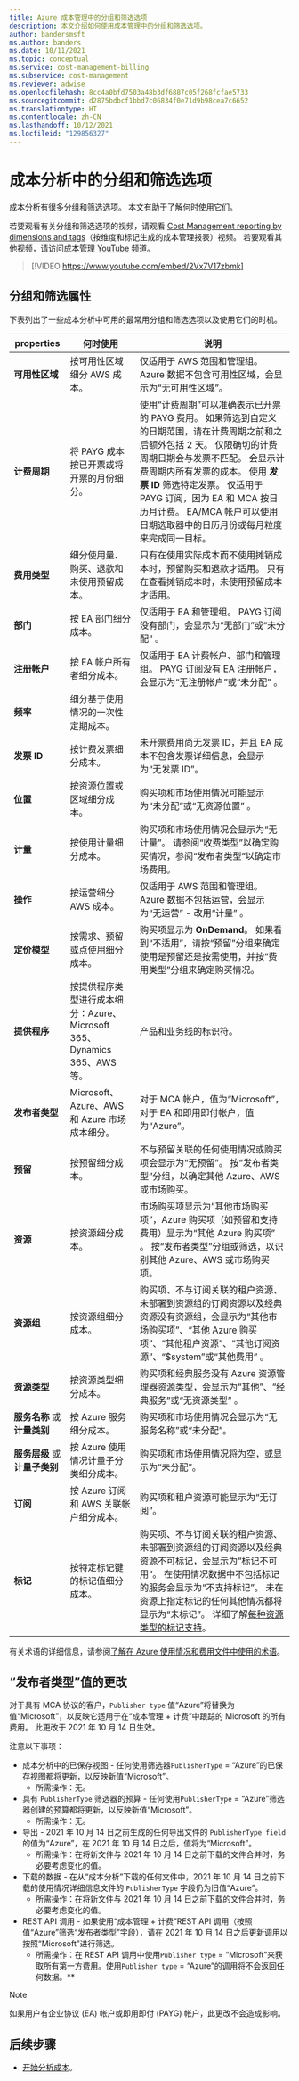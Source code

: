 ```yaml
---
title: Azure 成本管理中的分组和筛选选项
description: 本文介绍如何使用成本管理中的分组和筛选选项。
author: bandersmsft
ms.author: banders
ms.date: 10/11/2021
ms.topic: conceptual
ms.service: cost-management-billing
ms.subservice: cost-management
ms.reviewer: adwise
ms.openlocfilehash: 8cc4a0bfd7503a48b3df6887c05f268fcfae5733
ms.sourcegitcommit: d2875bdbcf1bbd7c06834f0e71d9b98cea7c6652
ms.translationtype: HT
ms.contentlocale: zh-CN
ms.lasthandoff: 10/12/2021
ms.locfileid: "129856327"
---
```

# <a name="group-and-filter-options-in-cost-analysis"></a>成本分析中的分组和筛选选项

成本分析有很多分组和筛选选项。 本文有助于了解何时使用它们。

若要观看有关分组和筛选选项的视频，请观看 [Cost Management reporting by dimensions and tags](https://www.youtube.com/watch?v=2Vx7V17zbmk)（按维度和标记生成的成本管理报表）视频。 若要观看其他视频，请访问[成本管理 YouTube 频道](https://www.youtube.com/c/AzureCostManagement)。

>[!VIDEO https://www.youtube.com/embed/2Vx7V17zbmk]

## <a name="group-and-filter-properties"></a>分组和筛选属性

下表列出了一些成本分析中可用的最常用分组和筛选选项以及使用它们的时机。

| properties | 何时使用 | 说明 |
| --- | --- | --- |
| **可用性区域** | 按可用性区域细分 AWS 成本。 | 仅适用于 AWS 范围和管理组。 Azure 数据不包含可用性区域，会显示为“无可用性区域”。 |
| **计费周期** | 将 PAYG 成本按已开票或将开票的月份细分。 | 使用“计费周期”可以准确表示已开票的 PAYG 费用。 如果筛选到自定义的日期范围，请在计费周期之前和之后额外包括 2 天。 仅限确切的计费周期日期会与发票不匹配。 会显示计费周期内所有发票的成本。 使用 **发票 ID** 筛选特定发票。 仅适用于 PAYG 订阅，因为 EA 和 MCA 按日历月计费。 EA/MCA 帐户可以使用日期选取器中的日历月份或每月粒度来完成同一目标。 |
| **费用类型** | 细分使用量、购买、退款和未使用预留成本。 | 只有在使用实际成本而不使用摊销成本时，预留购买和退款才适用。 只有在查看摊销成本时，未使用预留成本才适用。 |
| **部门** | 按 EA 部门细分成本。 | 仅适用于 EA 和管理组。 PAYG 订阅没有部门，会显示为“无部门”或“未分配” 。 |
| **注册帐户** | 按 EA 帐户所有者细分成本。 | 仅适用于 EA 计费帐户、部门和管理组。 PAYG 订阅没有 EA 注册帐户，会显示为“无注册帐户”或“未分配” 。 |
| **频率** | 细分基于使用情况的一次性定期成本。 | |
| **发票 ID** | 按计费发票细分成本。 | 未开票费用尚无发票 ID，并且 EA 成本不包含发票详细信息，会显示为“无发票 ID”。  |
| **位置** | 按资源位置或区域细分成本。 | 购买项和市场使用情况可能显示为“未分配”或“无资源位置” 。 |
| **计量** | 按使用计量细分成本。 | 购买项和市场使用情况会显示为“无计量”。 请参阅“收费类型”以确定购买情况，参阅“发布者类型”以确定市场费用。 |
| **操作** | 按运营细分 AWS 成本。 | 仅适用于 AWS 范围和管理组。 Azure 数据不包括运营，会显示为“无运营” - 改用“计量” 。 |
| **定价模型** | 按需求、预留或点使用细分成本。 | 购买项显示为 **OnDemand**。 如果看到“不适用”，请按“预留”分组来确定使用是预留还是按需使用，并按“费用类型”分组来确定购买情况。
| **提供程序** | 按提供程序类型进行成本细分：Azure、Microsoft 365、Dynamics 365、AWS 等。 | 产品和业务线的标识符。 |
| **发布者类型** | Microsoft、Azure、AWS 和 Azure 市场成本细分。 | 对于 MCA 帐户，值为“Microsoft”，对于 EA 和即用即付帐户，值为“Azure”。  |
| **预留** | 按预留细分成本。 | 不与预留关联的任何使用情况或购买项会显示为“无预留”。 按“发布者类型”分组，以确定其他 Azure、AWS 或市场购买。 |
| **资源** | 按资源细分成本。 | 市场购买项显示为“其他市场购买项”，Azure 购买项（如预留和支持费用）显示为“其他 Azure 购买项” 。 按“发布者类型”分组或筛选，以识别其他 Azure、AWS 或市场购买项。 |
| **资源组** | 按资源组细分成本。 | 购买项、不与订阅关联的租户资源、未部署到资源组的订阅资源以及经典资源没有资源组，会显示为“其他市场购买项”、“其他 Azure 购买项”、“其他租户资源”、“其他订阅资源”、“$system”或“其他费用”     。 |
| **资源类型** | 按资源类型细分成本。 | 购买项和经典服务没有 Azure 资源管理器资源类型，会显示为“其他”、“经典服务”或“无资源类型”  。 |
| **服务名称** 或 **计量类别** | 按 Azure 服务细分成本。 | 购买项和市场使用情况会显示为“无服务名称”或“未分配”。 |
| **服务层级** 或 **计量子类别** | 按 Azure 使用情况计量子分类细分成本。 | 购买项和市场使用情况将为空，或显示为“未分配”。 |
| **订阅** | 按 Azure 订阅和 AWS 关联帐户细分成本。 | 购买项和租户资源可能显示为“无订阅”。 |
| **标记** | 按特定标记键的标记值细分成本。 | 购买项、不与订阅关联的租户资源、未部署到资源组的订阅资源以及经典资源不可标记，会显示为“标记不可用”。 在使用情况数据中不包括标记的服务会显示为“不支持标记”。 未在资源上指定标记的任何其他情况都将显示为“未标记”。 详细了解[每种资源类型的标记支持](../../azure-resource-manager/management/tag-support.md)。 |

有关术语的详细信息，请参阅[了解在 Azure 使用情况和费用文件中使用的术语](../understand/understand-usage.md)。

## <a name="changes-to-publisher-type-values"></a>“发布者类型”值的更改

对于具有 MCA 协议的客户，`Publisher type` 值“Azure”将替换为值“Microsoft”，以反映它适用于在“成本管理 + 计费”中跟踪的 Microsoft 的所有费用。  此更改于 2021 年 10 月 14 日生效。

注意以下事项：

- 成本分析中的已保存视图 - 任何使用筛选器`PublisherType` = “Azure”的已保存视图都将更新，以反映新值“Microsoft”。 
    - 所需操作：无。
- 具有 `PublisherType` 筛选器的预算 - 任何使用`PublisherType` = “Azure”筛选器创建的预算都将更新，以反映新值“Microsoft”。
    - 所需操作：无。
- 导出 - 2021 年 10 月 14 日之前生成的任何导出文件的 `PublisherType field` 的值为“Azure”，在 2021 年 10 月 14 日之后，值将为“Microsoft”。 
    - 所需操作：在将新文件与 2021 年 10 月 14 日之前下载的文件合并时，务必要考虑变化的值。
- 下载的数据 - 在从“成本分析”下载的任何文件中，2021 年 10 月 14 日之前下载的使用情况详细信息文件的 `PublisherType` 字段仍为旧值“Azure”。
    - 所需操作：在将新文件与 2021 年 10 月 14 日之前下载的文件合并时，务必要考虑变化的值。
- REST API 调用 - 如果使用“成本管理 + 计费”REST API 调用（按照值“Azure”筛选“发布者类型”字段），请在 2021 年 10 月 14 日之后更新调用以按照“Microsoft”进行筛选。 
    - 所需操作：在 REST API 调用中使用`Publisher type` = “Microsoft”来获取所有第一方费用。使用`Publisher type` = “Azure”的调用将不会返回任何数据。**

> [!NOTE]
> 如果用户有企业协议 (EA) 帐户或即用即付 (PAYG) 帐户，此更改不会造成影响。


## <a name="next-steps"></a>后续步骤

- [开始分析成本](./quick-acm-cost-analysis.md)。

